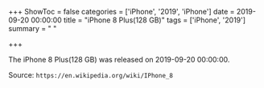 +++
ShowToc = false
categories = ['iPhone', '2019', 'iPhone']
date = 2019-09-20 00:00:00
title = "iPhone 8 Plus(128 GB)"
tags = ['iPhone', '2019']
summary = " "

+++

The iPhone 8 Plus(128 GB) was released on 2019-09-20 00:00:00.

Source: `https://en.wikipedia.org/wiki/IPhone_8`


